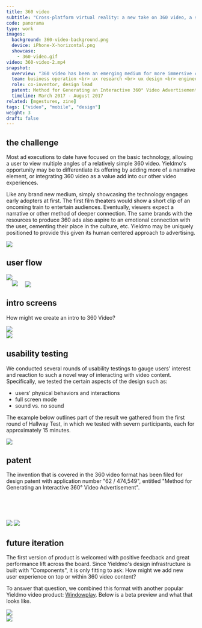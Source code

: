```yaml
---
title: 360 video
subtitle: "Cross-platform virtual reality: a new take on 360 video, a step closer to reality."
code: panorama
type: work
images:
  background: 360-video-background.png
  device: iPhone-X-horizontal.png
  showcase:
    - 360-video.gif
video: 360-video-2.mp4
snapshot:
  overview: "360 video has been an emerging medium for more immersive content experiences. It is currently the most accessible form of vitual reality technology (smartphone accessible, enhanced experience with google cardboard devices), bolstered by the relatively low cost 360 video cameras and well executed distribution platforms like Facebook and the New York Times. <br><br>This project aims to add Yieldmo's unique flavor to the experience and take the apodation even further: making it accessible virtually everywhere."
  team: business operation <br> ux research <br> ux design <br> engineering <br> marketing <br> data insights
  role: co-inventor, design lead
  patent: Method for Generating an Interactive 360° Video Advertisement (us 62/474,549)
  timeline: March 2017 - August 2017
related: [mgestures, zine]
tags: ["video", "mobile", "design"]
weight: 3
draft: false
---
```


## the challenge

Most ad executions to date have focused on the basic technology, allowing a user to view multiple angles of a relatively simple 360 video. Yieldmo's opportunity may be to differentiate its offering by adding more of a narrative element, or integrating 360 video as a value add into our other video experiences.

Like any brand new medium, simply showcasing the technology engages early adopters at first. The first film theaters would show a short clip of an oncoming train to entertain audiences. Eventually, viewers expect a narrative or other method of deeper connection. The same brands with the resources to produce 360 ads also aspire to an emotional connection with the user, cementing their place in the culture, etc. Yieldmo may be uniquely positioned to provide this given its human centered approach to advertising.

<div><img src="/work/panorama/360-context.png"></div>

## user flow

<div><img src="/work/panorama/360-video-user-flow.png"></div>

<div class="double clearfix">
	<img style="padding: 0 3%;" src="/work/panorama/preview-tactic-flow.jpg">
	<img style="vertical-align: bottom;" src="/work/panorama/engagement-tactic-screens.jpg">
</div>

## intro screens

How might we create an intro to 360 Video?

<div><img src="/work/panorama/intro-screen-a.png"></div>
<div><img src="/work/panorama/intro-screen-b.png"></div>

## usability testing

We conducted several rounds of usability testings to gauge users' interest and reaction to such a novel way of interacting with video content. Specifically, we tested the certain aspects of the design such as:

- users' physical behaviors and interactions
- full screen mode
- sound vs. no sound

The example below outlines part of the result we gathered from the first round of Hallway Test, in which we tested with severn participants, each for approximately 15 minutes.

<div><img src="/work/panorama/hallway-testing.jpg"></div>

## patent

The invention that is covered in the 360 video format has been filed for design patent with application number "62 / 474,549", entitled "Method for Generating an Interactive 360° Video Advertisement".


<div class="double clearfix">
	<img src="/work/panorama/mockup-w-hand.png">
	<img style="padding-top: 4rem;" src="/work/panorama/poster.png">
</div>


## future iteration

The first version of product is welcomed with positive feedback and great performance lift across the board. Since Yieldmo's design infrastructure is built with "Components", it is only fitting to ask: How might we add new user experience on top or within 360 video content?

To answer that question, we combined this format with another popular Yieldmo video product: [Windowplay](/work/windowplay/). Below is a beta preview and what that looks like.

<div><img src="/work/panorama/360-windowplay.gif"></div>
<div><img src="/work/panorama/future-iteration.png"></div>

